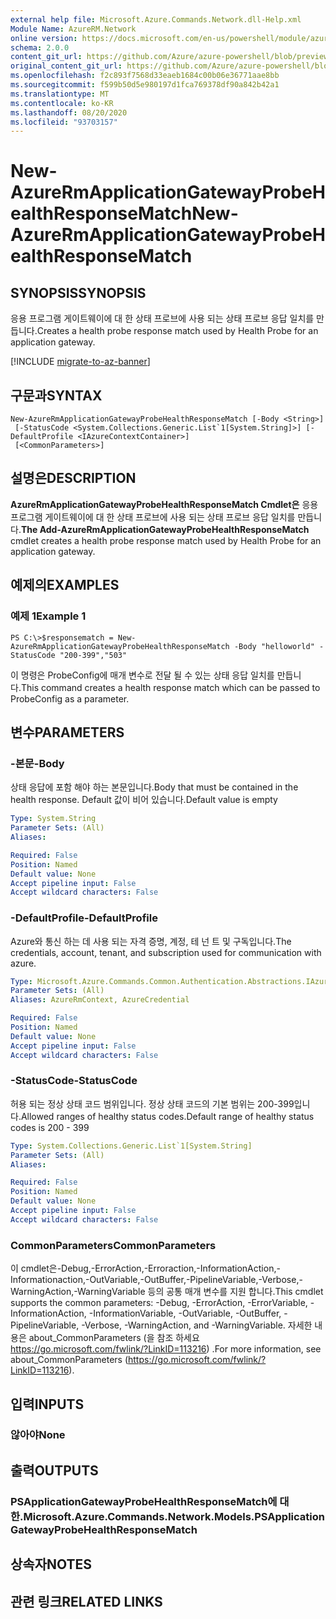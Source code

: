 ```yaml
---
external help file: Microsoft.Azure.Commands.Network.dll-Help.xml
Module Name: AzureRM.Network
online version: https://docs.microsoft.com/en-us/powershell/module/azurerm.network/new-azurermapplicationgatewayprobehealthresponsematch
schema: 2.0.0
content_git_url: https://github.com/Azure/azure-powershell/blob/preview/src/ResourceManager/Network/Commands.Network/help/New-AzureRmApplicationGatewayProbeHealthResponseMatch.md
original_content_git_url: https://github.com/Azure/azure-powershell/blob/preview/src/ResourceManager/Network/Commands.Network/help/New-AzureRmApplicationGatewayProbeHealthResponseMatch.md
ms.openlocfilehash: f2c893f7568d33eaeb1684c00b06e36771aae8bb
ms.sourcegitcommit: f599b50d5e980197d1fca769378df90a842b42a1
ms.translationtype: MT
ms.contentlocale: ko-KR
ms.lasthandoff: 08/20/2020
ms.locfileid: "93703157"
---
```

# <span data-ttu-id="a414c-101">New-AzureRmApplicationGatewayProbeHealthResponseMatch</span><span class="sxs-lookup"><span data-stu-id="a414c-101">New-AzureRmApplicationGatewayProbeHealthResponseMatch</span></span>

## <span data-ttu-id="a414c-102">SYNOPSIS</span><span class="sxs-lookup"><span data-stu-id="a414c-102">SYNOPSIS</span></span>
<span data-ttu-id="a414c-103">응용 프로그램 게이트웨이에 대 한 상태 프로브에 사용 되는 상태 프로브 응답 일치를 만듭니다.</span><span class="sxs-lookup"><span data-stu-id="a414c-103">Creates a health probe response match used by Health Probe for an application gateway.</span></span>

[!INCLUDE [migrate-to-az-banner](../../includes/migrate-to-az-banner.md)]

## <span data-ttu-id="a414c-104">구문과</span><span class="sxs-lookup"><span data-stu-id="a414c-104">SYNTAX</span></span>

```
New-AzureRmApplicationGatewayProbeHealthResponseMatch [-Body <String>]
 [-StatusCode <System.Collections.Generic.List`1[System.String]>] [-DefaultProfile <IAzureContextContainer>]
 [<CommonParameters>]
```

## <span data-ttu-id="a414c-105">설명은</span><span class="sxs-lookup"><span data-stu-id="a414c-105">DESCRIPTION</span></span>
<span data-ttu-id="a414c-106">**AzureRmApplicationGatewayProbeHealthResponseMatch Cmdlet은** 응용 프로그램 게이트웨이에 대 한 상태 프로브에 사용 되는 상태 프로브 응답 일치를 만듭니다.</span><span class="sxs-lookup"><span data-stu-id="a414c-106">**The Add-AzureRmApplicationGatewayProbeHealthResponseMatch** cmdlet creates a health probe response match used by Health Probe for an application gateway.</span></span>

## <span data-ttu-id="a414c-107">예제의</span><span class="sxs-lookup"><span data-stu-id="a414c-107">EXAMPLES</span></span>

### <span data-ttu-id="a414c-108">예제 1</span><span class="sxs-lookup"><span data-stu-id="a414c-108">Example 1</span></span>
```
PS C:\>$responsematch = New-AzureRmApplicationGatewayProbeHealthResponseMatch -Body "helloworld" -StatusCode "200-399","503"
```

<span data-ttu-id="a414c-109">이 명령은 ProbeConfig에 매개 변수로 전달 될 수 있는 상태 응답 일치를 만듭니다.</span><span class="sxs-lookup"><span data-stu-id="a414c-109">This command creates a health response match which can be passed to ProbeConfig as a parameter.</span></span>

## <span data-ttu-id="a414c-110">변수</span><span class="sxs-lookup"><span data-stu-id="a414c-110">PARAMETERS</span></span>

### <span data-ttu-id="a414c-111">-본문</span><span class="sxs-lookup"><span data-stu-id="a414c-111">-Body</span></span>
<span data-ttu-id="a414c-112">상태 응답에 포함 해야 하는 본문입니다.</span><span class="sxs-lookup"><span data-stu-id="a414c-112">Body that must be contained in the health response.</span></span>
<span data-ttu-id="a414c-113">Default 값이 비어 있습니다.</span><span class="sxs-lookup"><span data-stu-id="a414c-113">Default value is empty</span></span>

```yaml
Type: System.String
Parameter Sets: (All)
Aliases:

Required: False
Position: Named
Default value: None
Accept pipeline input: False
Accept wildcard characters: False
```

### <span data-ttu-id="a414c-114">-DefaultProfile</span><span class="sxs-lookup"><span data-stu-id="a414c-114">-DefaultProfile</span></span>
<span data-ttu-id="a414c-115">Azure와 통신 하는 데 사용 되는 자격 증명, 계정, 테 넌 트 및 구독입니다.</span><span class="sxs-lookup"><span data-stu-id="a414c-115">The credentials, account, tenant, and subscription used for communication with azure.</span></span>

```yaml
Type: Microsoft.Azure.Commands.Common.Authentication.Abstractions.IAzureContextContainer
Parameter Sets: (All)
Aliases: AzureRmContext, AzureCredential

Required: False
Position: Named
Default value: None
Accept pipeline input: False
Accept wildcard characters: False
```

### <span data-ttu-id="a414c-116">-StatusCode</span><span class="sxs-lookup"><span data-stu-id="a414c-116">-StatusCode</span></span>
<span data-ttu-id="a414c-117">허용 되는 정상 상태 코드 범위입니다. 정상 상태 코드의 기본 범위는 200-399입니다.</span><span class="sxs-lookup"><span data-stu-id="a414c-117">Allowed ranges of healthy status codes.Default range of healthy status codes is 200 - 399</span></span>

```yaml
Type: System.Collections.Generic.List`1[System.String]
Parameter Sets: (All)
Aliases:

Required: False
Position: Named
Default value: None
Accept pipeline input: False
Accept wildcard characters: False
```

### <span data-ttu-id="a414c-118">CommonParameters</span><span class="sxs-lookup"><span data-stu-id="a414c-118">CommonParameters</span></span>
<span data-ttu-id="a414c-119">이 cmdlet은-Debug,-ErrorAction,-Erroraction,-InformationAction,-Informationaction,-OutVariable,-OutBuffer,-PipelineVariable,-Verbose,-WarningAction,-WarningVariable 등의 공통 매개 변수를 지원 합니다.</span><span class="sxs-lookup"><span data-stu-id="a414c-119">This cmdlet supports the common parameters: -Debug, -ErrorAction, -ErrorVariable, -InformationAction, -InformationVariable, -OutVariable, -OutBuffer, -PipelineVariable, -Verbose, -WarningAction, and -WarningVariable.</span></span> <span data-ttu-id="a414c-120">자세한 내용은 about_CommonParameters (을 참조 하세요 https://go.microsoft.com/fwlink/?LinkID=113216) .</span><span class="sxs-lookup"><span data-stu-id="a414c-120">For more information, see about_CommonParameters (https://go.microsoft.com/fwlink/?LinkID=113216).</span></span>

## <span data-ttu-id="a414c-121">입력</span><span class="sxs-lookup"><span data-stu-id="a414c-121">INPUTS</span></span>

### <span data-ttu-id="a414c-122">않아야</span><span class="sxs-lookup"><span data-stu-id="a414c-122">None</span></span>

## <span data-ttu-id="a414c-123">출력</span><span class="sxs-lookup"><span data-stu-id="a414c-123">OUTPUTS</span></span>

### <span data-ttu-id="a414c-124">PSApplicationGatewayProbeHealthResponseMatch에 대 한.</span><span class="sxs-lookup"><span data-stu-id="a414c-124">Microsoft.Azure.Commands.Network.Models.PSApplicationGatewayProbeHealthResponseMatch</span></span>

## <span data-ttu-id="a414c-125">상속자</span><span class="sxs-lookup"><span data-stu-id="a414c-125">NOTES</span></span>

## <span data-ttu-id="a414c-126">관련 링크</span><span class="sxs-lookup"><span data-stu-id="a414c-126">RELATED LINKS</span></span>
